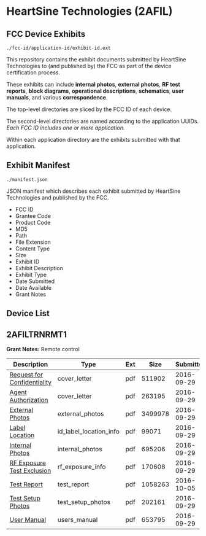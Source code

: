# HeartSine Technologies (2AFIL)
## FCC Device Exhibits

```
./fcc-id/application-id/exhibit-id.ext
```

This repository contains the exhibit documents submitted by HeartSine Technologies to (and published by) the FCC as part of the device certification process.

These exhibits can include **internal photos**, **external photos**, **RF test reports**, **block diagrams**, **operational descriptions**, **schematics**, **user manuals**, and various **correspondence**.

The top-level directories are sliced by the FCC ID of each device.

The second-level directories are named according to the application UUIDs. *Each FCC ID includes one or more application.*

Within each application directory are the exhibits submitted with that application. 

## Exhibit Manifest

```
./manifest.json
```

JSON manifest which describes each exhibit submitted by HeartSine Technologies and published by the FCC.

- FCC ID
- Grantee Code
- Product Code
- MD5
- Path
- File Extension
- Content Type
- Size
- Exhibit ID
- Exhibit Description
- Exhibit Type
- Date Submitted
- Date Available
- Grant Notes

## Device List
## 2AFILTRNRMT1
**Grant Notes:** Remote control

| Description | Type | Ext | Size | Submitted | Available |
| ----------- | ---- | --- | ---- | --------- | --------- |
| [Request for Confidentiality](2AFILTRNRMT1/78310a68c9576e83033e18cf1086490e/3151951.pdf) | cover_letter | pdf | 511902 | 2016-09-29 | 2016-10-06 |
| [Agent Authorization](2AFILTRNRMT1/78310a68c9576e83033e18cf1086490e/3151952.pdf) | cover_letter | pdf | 263195 | 2016-09-29 | 2016-10-06 |
| [External Photos](2AFILTRNRMT1/78310a68c9576e83033e18cf1086490e/3151953.pdf) | external_photos | pdf | 3499978 | 2016-09-29 | 2016-10-06 |
| [Label Location](2AFILTRNRMT1/78310a68c9576e83033e18cf1086490e/3151955.pdf) | id_label_location_info | pdf | 99071 | 2016-09-29 | 2016-10-06 |
| [Internal Photos](2AFILTRNRMT1/78310a68c9576e83033e18cf1086490e/3151954.pdf) | internal_photos | pdf | 695206 | 2016-09-29 | 2016-10-06 |
| [RF Exposure Test Exclusion](2AFILTRNRMT1/78310a68c9576e83033e18cf1086490e/3151957.pdf) | rf_exposure_info | pdf | 170608 | 2016-09-29 | 2016-10-06 |
| [Test Report](2AFILTRNRMT1/78310a68c9576e83033e18cf1086490e/3156328.pdf) | test_report | pdf | 1058263 | 2016-10-05 | 2016-10-06 |
| [Test Setup Photos](2AFILTRNRMT1/78310a68c9576e83033e18cf1086490e/3151959.pdf) | test_setup_photos | pdf | 202161 | 2016-09-29 | 2016-10-06 |
| [User Manual](2AFILTRNRMT1/78310a68c9576e83033e18cf1086490e/3151960.pdf) | users_manual | pdf | 653795 | 2016-09-29 | 2016-10-06 |
